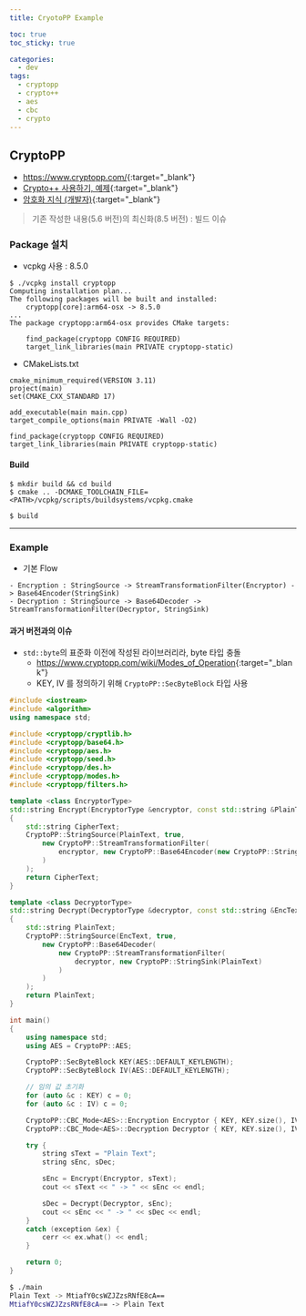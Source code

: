 ```yaml
---
title: CryotoPP Example

toc: true
toc_sticky: true

categories:
  - dev
tags:
  - cryptopp
  - crypto++
  - aes
  - cbc
  - crypto
---
```



## CryptoPP
- <https://www.cryptopp.com/>{:target="_blank"}
- [Crypto++ 사용하기, 예제](https://cdecl.tistory.com/277){:target="_blank"}
- [암호화 지식 (개발자)](/dev/crypto-for-develop/){:target="_blank"}

> 기존 작성한 내용(5.6 버전)의 최신화(8.5 버전) : 빌드 이슈 

### Package 설치 
- vcpkg 사용 : 8.5.0

```
$ ./vcpkg install cryptopp
Computing installation plan...
The following packages will be built and installed:
    cryptopp[core]:arm64-osx -> 8.5.0
...
The package cryptopp:arm64-osx provides CMake targets:

    find_package(cryptopp CONFIG REQUIRED)
    target_link_libraries(main PRIVATE cryptopp-static)
```

- CMakeLists.txt

```
cmake_minimum_required(VERSION 3.11)
project(main)
set(CMAKE_CXX_STANDARD 17)

add_executable(main main.cpp)
target_compile_options(main PRIVATE -Wall -O2)

find_package(cryptopp CONFIG REQUIRED)
target_link_libraries(main PRIVATE cryptopp-static)
```

#### Build 
```
$ mkdir build && cd build
$ cmake .. -DCMAKE_TOOLCHAIN_FILE=<PATH>/vcpkg/scripts/buildsystems/vcpkg.cmake

$ build 
```

---
### Example 
- 기본 Flow

```
- Encryption : StringSource -> StreamTransformationFilter(Encryptor) -> Base64Encoder(StringSink)
- Decryption : StringSource -> Base64Decoder -> StreamTransformationFilter(Decryptor, StringSink)
```

#### 과거 버전과의 이슈 
- `std::byte`의 표준화 이전에 작성된 라이브러리라, byte 타입 충돌 
  - <https://www.cryptopp.com/wiki/Modes_of_Operation>{:target="_blank"}
  - KEY, IV 를 정의하기 위해 `CryptoPP::SecByteBlock` 타입 사용

```cpp
#include <iostream>
#include <algorithm>
using namespace std;

#include <cryptopp/cryptlib.h>
#include <cryptopp/base64.h>
#include <cryptopp/aes.h>
#include <cryptopp/seed.h>
#include <cryptopp/des.h>
#include <cryptopp/modes.h>
#include <cryptopp/filters.h>

template <class EncryptorType>
std::string Encrypt(EncryptorType &encryptor, const std::string &PlainText) 
{
	std::string CipherText;
	CryptoPP::StringSource(PlainText, true,
		new CryptoPP::StreamTransformationFilter(
			encryptor, new CryptoPP::Base64Encoder(new CryptoPP::StringSink(CipherText), false) /* default padding */
		)
	);
	return CipherText;
}

template <class DecryptorType>
std::string Decrypt(DecryptorType &decryptor, const std::string &EncText) 
{
	std::string PlainText;
	CryptoPP::StringSource(EncText, true,
		new CryptoPP::Base64Decoder(
			new CryptoPP::StreamTransformationFilter(
				decryptor, new CryptoPP::StringSink(PlainText)
			)
		)
	);
	return PlainText;
}

int main()
{
	using namespace std;
	using AES = CryptoPP::AES;

	CryptoPP::SecByteBlock KEY(AES::DEFAULT_KEYLENGTH);
	CryptoPP::SecByteBlock IV(AES::DEFAULT_KEYLENGTH);

	// 임의 값 초기화 
	for (auto &c : KEY) c = 0;
	for (auto &c : IV) c = 0;

	CryptoPP::CBC_Mode<AES>::Encryption Encryptor { KEY, KEY.size(), IV };
	CryptoPP::CBC_Mode<AES>::Decryption Decryptor { KEY, KEY.size(), IV };

	try {
		string sText = "Plain Text";
		string sEnc, sDec;

		sEnc = Encrypt(Encryptor, sText);
		cout << sText << " -> " << sEnc << endl;

		sDec = Decrypt(Decryptor, sEnc);
		cout << sEnc << " -> " << sDec << endl;	
	}
	catch (exception &ex) {
		cerr << ex.what() << endl;
	}

	return 0;
}
```

```sh
$ ./main
Plain Text -> MtiafY0csWZJZzsRNfE8cA==
MtiafY0csWZJZzsRNfE8cA== -> Plain Text
```